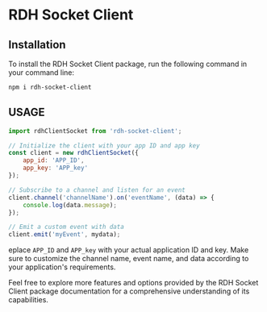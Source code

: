 # RDH Socket Client

## Installation

To install the RDH Socket Client package, run the following command in your command line:

```bash
npm i rdh-socket-client
```
## USAGE

```js
import rdhClientSocket from 'rdh-socket-client';

// Initialize the client with your app ID and app key
const client = new rdhClientSocket({
    app_id: 'APP_ID',
    app_key: 'APP_key'
});

// Subscribe to a channel and listen for an event
client.channel('channelName').on('eventName', (data) => {
    console.log(data.message);
});

// Emit a custom event with data
client.emit('myEvent', mydata);
```
eplace `APP_ID` and `APP_key` with your actual application ID and key. Make sure to customize the channel name, event name, and data according to your application's requirements.

Feel free to explore more features and options provided by the RDH Socket Client package documentation for a comprehensive understanding of its capabilities.